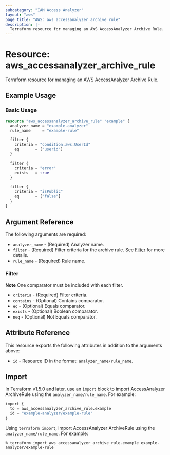 ```yaml
---
subcategory: "IAM Access Analyzer"
layout: "aws"
page_title: "AWS: aws_accessanalyzer_archive_rule"
description: |-
  Terraform resource for managing an AWS AccessAnalyzer Archive Rule.
---
```


# Resource: aws_accessanalyzer_archive_rule

Terraform resource for managing an AWS AccessAnalyzer Archive Rule.

## Example Usage

### Basic Usage

```terraform
resource "aws_accessanalyzer_archive_rule" "example" {
  analyzer_name = "example-analyzer"
  rule_name     = "example-rule"

  filter {
    criteria = "condition.aws:UserId"
    eq       = ["userid"]
  }

  filter {
    criteria = "error"
    exists   = true
  }

  filter {
    criteria = "isPublic"
    eq       = ["false"]
  }
}
```

## Argument Reference

The following arguments are required:

* `analyzer_name` - (Required) Analyzer name.
* `filter` - (Required) Filter criteria for the archive rule. See [Filter](#filter) for more details.
* `rule_name` - (Required) Rule name.

### Filter

**Note** One comparator must be included with each filter.

* `criteria` - (Required) Filter criteria.
* `contains` - (Optional) Contains comparator.
* `eq` - (Optional) Equals comparator.
* `exists` - (Optional) Boolean comparator.
* `neq` - (Optional) Not Equals comparator.

## Attribute Reference

This resource exports the following attributes in addition to the arguments above:

* `id` - Resource ID in the format: `analyzer_name/rule_name`.

## Import

In Terraform v1.5.0 and later, use an `import` block to import AccessAnalyzer ArchiveRule using the `analyzer_name/rule_name`. For example:

```terraform
import {
  to = aws_accessanalyzer_archive_rule.example
  id = "example-analyzer/example-rule"
}
```

Using `terraform import`, import AccessAnalyzer ArchiveRule using the `analyzer_name/rule_name`. For example:

```console
% terraform import aws_accessanalyzer_archive_rule.example example-analyzer/example-rule
```
